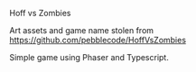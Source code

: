 Hoff vs Zombies

Art assets and game name stolen from https://github.com/pebblecode/HoffVsZombies

Simple game using Phaser and Typescript.
